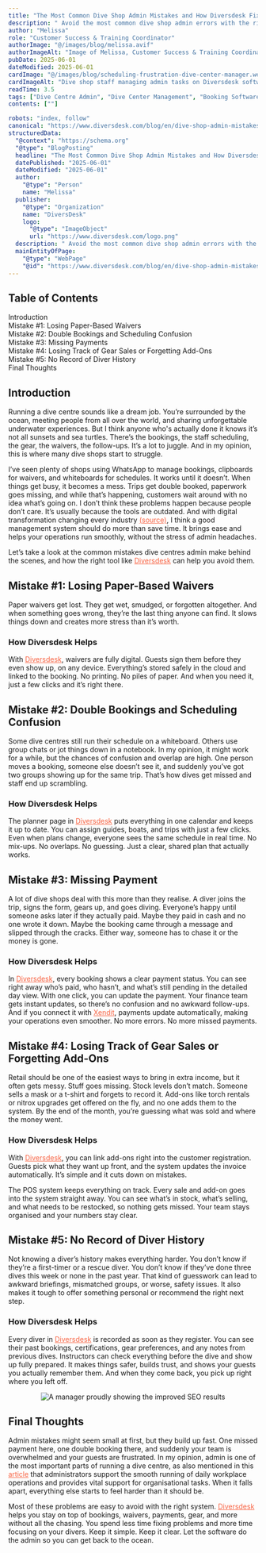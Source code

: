 ```yaml
---
title: "The Most Common Dive Shop Admin Mistakes and How Diversdesk Fixes Them"
description: " Avoid the most common dive shop admin errors with the right management system. Learn how to save time, reduce errors, and improve your dive business operations."
author: "Melissa"
role: "Customer Success & Training Coordinator"
authorImage: "@/images/blog/melissa.avif"
authorImageAlt: "Image of Melissa, Customer Success & Training Coordinator"
pubDate: 2025-06-01
dateModified: 2025-06-01
cardImage: "@/images/blog/scheduling-frustration-dive-center-manager.webp"
cardImageAlt: "Dive shop staff managing admin tasks on Diversdesk software"
readTime: 3.5
tags: ["Dive Centre Admin", "Dive Center Management", "Booking Software", "Digital Waivers", "POS System"]
contents: [""]

robots: "index, follow"
canonical: "https://www.diversdesk.com/blog/en/dive-shop-admin-mistakes"
structuredData:
  "@context": "https://schema.org"
  "@type": "BlogPosting"
  headline: "The Most Common Dive Shop Admin Mistakes and How Diversdesk Fixes Them"
  datePublished: "2025-06-01"
  dateModified: "2025-06-01"
  author:
    "@type": "Person"
    name: "Melissa"
  publisher:
    "@type": "Organization"
    name: "DiversDesk"
    logo:
      "@type": "ImageObject"
      url: "https://www.diversdesk.com/logo.png"
  description: " Avoid the most common dive shop admin errors with the right management system. Learn how to save time, reduce errors, and improve your dive business operations."
  mainEntityOfPage:
    "@type": "WebPage"
    "@id": "https://www.diversdesk.com/blog/en/dive-shop-admin-mistakes"
---
```


<!-- Table of Contents -->
<nav id="toc" class="mb-8">
  <h2 class="text-xl font-bold mb-3">Table of Contents</h2>
  <ul class="space-y-2 text-neutral-600 dark:text-neutral-400">
    <li><a href="#introduction" class="hover:text-neutral-800 dark:hover:text-neutral-200">Introduction</a></li>
    <li><a href="#mistake-1" class="hover:text-neutral-800 dark:hover:text-neutral-200">Mistake #1: Losing Paper-Based Waivers</a></li>
    <li><a href="#mistake-2" class="hover:text-neutral-800 dark:hover:text-neutral-200">Mistake #2: Double Bookings and Scheduling Confusion</a></li>
    <li><a href="#mistake-3" class="hover:text-neutral-800 dark:hover:text-neutral-200">Mistake #3: Missing Payments</a></li>
    <li><a href="#mistake-4" class="hover:text-neutral-800 dark:hover:text-neutral-200">Mistake #4: Losing Track of Gear Sales or Forgetting Add-Ons</a></li>
    <li><a href="#mistake-5" class="hover:text-neutral-800 dark:hover:text-neutral-200">Mistake #5: No Record of Diver History</a></li>
    <li><a href="#final-thoughts" class="hover:text-neutral-800 dark:hover:text-neutral-200">Final Thoughts</a></li>
  </ul>
</nav>

<h2 id="introduction" class="section-heading">Introduction</h2>
<p>
Running a dive centre sounds like a dream job. You’re surrounded by the ocean, meeting people from all over the world, and sharing unforgettable underwater experiences. But I think anyone who's actually done it knows it’s not all sunsets and sea turtles. There’s the bookings, the staff scheduling, the gear, the waivers, the follow-ups. It’s a lot to juggle. And in my opinion, this is where many dive shops start to struggle.
</p>
<p>
I’ve seen plenty of shops using WhatsApp to manage bookings, clipboards for waivers, and whiteboards for schedules. It works until it doesn’t. When things get busy, it becomes a mess. Trips get double booked, paperwork goes missing, and while that’s happening, customers wait around with no idea what’s going on. I don’t think these problems happen because people don’t care. It’s usually because the tools are outdated. And with digital transformation changing every industry <a href="https://www.veritis.com/blog/top-10-digital-transformation-trends/" target="_blank" rel="noopener noreferrer" style="color: #F86545">(source)</a>, I think a good management system should do more than save time. It brings ease and helps your operations run smoothly, without the stress of admin headaches.
</p>
<p>
Let’s take a look at the common mistakes dive centres admin make behind the scenes, and how the right tool like <a href="https://www.diversdesk.com/" target="_blank" rel="noopener noreferrer" style="color: #F86545">Diversdesk</a> can help you avoid them.
</p>

<h2 id="mistake-1" class="section-heading">Mistake #1: Losing Paper-Based Waivers</h2>
<p>
Paper waivers get lost. They get wet, smudged, or forgotten altogether. And when something goes wrong, they’re the last thing anyone can find. It slows things down and creates more stress than it’s worth.
</p>

<h3>How Diversdesk Helps</h3>
<p>
With <a href="https://www.diversdesk.com/" target="_blank" rel="noopener noreferrer" style="color: #F86545">Diversdesk</a>, waivers are fully digital. Guests sign them before they even show up, on any device. Everything’s stored safely in the cloud and linked to the booking. No printing. No piles of paper. And when you need it, just a few clicks and it’s right there.
</p>

<h2 id="mistake-2" class="section-heading">Mistake #2: Double Bookings and Scheduling Confusion</h2>
<p>
Some dive centres still run their schedule on a whiteboard. Others use group chats or jot things down in a notebook. In my opinion, it might work for a while, but the chances of confusion and overlap are high. One person moves a booking, someone else doesn’t see it, and suddenly you’ve got two groups showing up for the same trip. That’s how dives get missed and staff end up scrambling.
</p>

<h3>How Diversdesk Helps</h3>
<p>
The planner page in <a href="https://www.diversdesk.com/" target="_blank" rel="noopener noreferrer" style="color: #F86545">Diversdesk</a> puts everything in one calendar and keeps it up to date. You can assign guides, boats, and trips with just a few clicks. Even when plans change, everyone sees the same schedule in real time. No mix-ups. No overlaps. No guessing. Just a clear, shared plan that actually works.
</p>

<h2 id="mistake-3" class="section-heading">Mistake #3: Missing Payment</h2>
<p>
A lot of dive shops deal with this more than they realise. A diver joins the trip, signs the form, gears up, and goes diving. Everyone’s happy until someone asks later if they actually paid. Maybe they paid in cash and no one wrote it down. Maybe the booking came through a message and slipped through the cracks. Either way, someone has to chase it or the money is gone.
</p>

<h3>How Diversdesk Helps</h3>
<p>
In <a href="https://www.diversdesk.com/" target="_blank" rel="noopener noreferrer" style="color: #F86545">Diversdesk</a>, every booking shows a clear payment status. You can see right away who’s paid, who hasn’t, and what’s still pending in the detailed day view. With one click, you can update the payment. Your finance team gets instant updates, so there’s no confusion and no awkward follow-ups. And if you connect it with <a href="https://www.xendit.co/en/" target="_blank" rel="noopener noreferrer" style="color: #F86545">Xendit</a>, payments update automatically, making your operations even smoother. No more errors. No more missed payments.
</p>

<h2 id="mistake-4" class="section-heading">Mistake #4: Losing Track of Gear Sales or Forgetting Add-Ons</h2>
<p>
Retail should be one of the easiest ways to bring in extra income, but it often gets messy. Stuff goes missing. Stock levels don’t match. Someone sells a mask or a t-shirt and forgets to record it. Add-ons like torch rentals or nitrox upgrades get offered on the fly, and no one adds them to the system. By the end of the month, you’re guessing what was sold and where the money went.
</p>

<h3>How Diversdesk Helps</h3>
<p>
With <a href="https://www.diversdesk.com/" target="_blank" rel="noopener noreferrer" style="color: #F86545">Diversdesk</a>, you can link add-ons right into the customer registration. Guests pick what they want up front, and the system updates the invoice automatically. It’s simple and it cuts down on mistakes.
</p>
<p>
The POS system keeps everything on track. Every sale and add-on goes into the system straight away. You can see what’s in stock, what’s selling, and what needs to be restocked, so nothing gets missed. Your team stays organised and your numbers stay clear.
</p>

<h2 id="mistake-5" class="section-heading">Mistake #5: No Record of Diver History</h2>
<p>
Not knowing a diver’s history makes everything harder. You don’t know if they’re a first-timer or a rescue diver. You don’t know if they’ve done three dives this week or none in the past year. That kind of guesswork can lead to awkward briefings, mismatched groups, or worse, safety issues. It also makes it tough to offer something personal or recommend the right next step.
</p>

<h3>How Diversdesk Helps</h3>
<p>
Every diver in <a href="https://www.diversdesk.com/" target="_blank" rel="noopener noreferrer" style="color: #F86545">Diversdesk</a> is recorded as soon as they register. You can see their past bookings, certifications, gear preferences, and any notes from previous dives. Instructors can check everything before the dive and show up fully prepared. It makes things safer, builds trust, and shows your guests you actually remember them. And when they come back, you pick up right where you left off.
</p>

<div style="text-align: center;">
  <img 
    src="/images/dive-center-manager-at-ease-with-diversdesk.avif" 
    alt="A manager proudly showing the improved SEO results"
    class="w-full md:w-10/12 mx-auto"
  />
</div>

<h2 id="final-thoughts" class="section-heading">Final Thoughts</h2>
<p>
Admin mistakes might seem small at first, but they build up fast. One missed payment here, one double booking there, and suddenly your team is overwhelmed and your guests are frustrated. In my opinion, admin is one of the most important parts of running a dive centre, as also mentioned in this <a href="https://my.jobstreet.com/career-advice/article/what-are-administrative-tasks" target="_blank" rel="noopener noreferrer" style="color: #F86545">article</a> that administrators support the smooth running of daily workplace operations and provides vital support for organisational tasks. When it falls apart, everything else starts to feel harder than it should be.
</p>
<p>
Most of these problems are easy to avoid with the right system. <a href="https://www.diversdesk.com/" target="_blank" rel="noopener noreferrer" style="color: #F86545">Diversdesk</a> helps you stay on top of bookings, waivers, payments, gear, and more without all the chasing. You spend less time fixing problems and more time focusing on your divers. Keep it simple. Keep it clear. Let the software do the admin so you can get back to the ocean.
</p>


